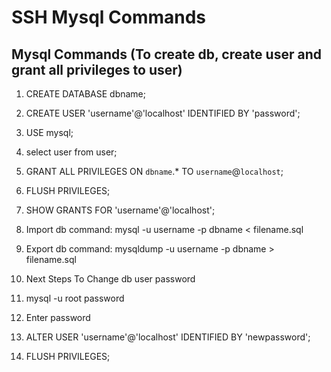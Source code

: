# SSH Mysql Commands

## Mysql Commands (To create db, create user and  grant all privileges to user) 

01. CREATE DATABASE dbname;

02. CREATE USER 'username'@'localhost' IDENTIFIED BY 'password';

03. USE mysql;

04. select user from user;

05. GRANT ALL PRIVILEGES ON `dbname`.* TO `username`@`localhost`;

06. FLUSH PRIVILEGES;

07. SHOW GRANTS FOR 'username'@'localhost';

08. Import db command: mysql -u username -p dbname < filename.sql

09. Export db command: mysqldump -u username -p dbname > filename.sql

10. Next Steps To Change db user password

11. mysql -u root password

12. Enter password

13. ALTER USER 'username'@'localhost' IDENTIFIED BY 'newpassword';

14. FLUSH PRIVILEGES;
